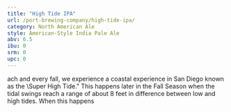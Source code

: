 ```yaml
---
title: "High Tide IPA"
url: /port-brewing-company/high-tide-ipa/
category: North American Ale
style: American-Style India Pale Ale
abv: 6.5
ibu: 0
srm: 0
upc: 0
---
```

ach and every fall, we experience a coastal experience in San Diego known as the \Super High Tide.\" This happens later in the Fall Season when the tidal swings reach a range of about 8 feet in difference between low and high tides. When this happens
